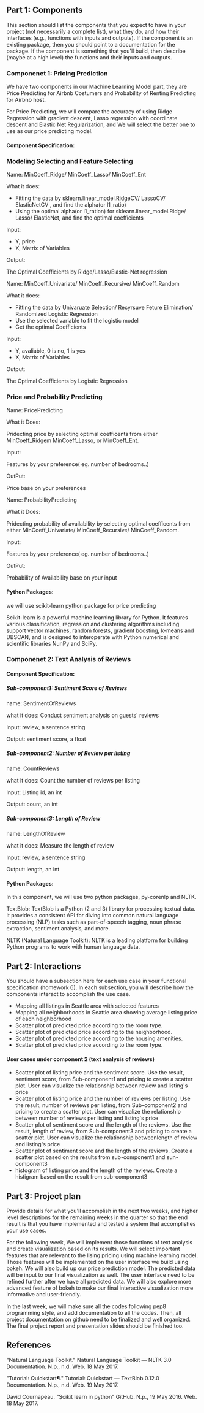 ## Part 1: Components
This section should list the components that you expect to have in your project (not necessarily a complete list), what they do, and how their interfaces (e.g., functions with inputs and outputs). If the component is an existing package, then you should point to a documentation for the package. If the component is something that you'll build, then describe (maybe at a high level) the functions and their inputs and outputs.


### Componenet 1: Pricing Prediction
We have two components in our Machine Learning Model part, they are Price Predicting for Airbnb Costumers and Probability of Renting Predicting for Airbnb host. 

For Price Predicting, we will compare the accuracy of using Ridge Regression with gradient descent, Lasso regression with coordinate descent and Elastic Net Regularization, and We will select the better one to use as our price predicting model. 

#### Component Specification:
### Modeling Selecting and Feature Selecting 
Name: MinCoeff_Ridge/ MinCoeff_Lasso/ MinCoeff_Ent

What it does:  

- Fitting the data by sklearn.linear_model.RidgeCV/ LassoCV/ ElasticNetCV , and find the alpha(or l1_ratio) 
- Using the optimal alpha(or l1_ration) for sklearn.linear_model.Ridge/ Lasso/ ElasticNet, and find the optimal coefficients 

Input: 

- Y, price 
- X, Matrix of Variables

Output: 

The Optimal Coefficients by Ridge/Lasso/Elastic-Net regression 



Name: MinCoeff_Univariate/ MinCoeff_Recursive/ MinCoeff_Random

What it does:  

- Fitting the data by Univaruate Selection/ Recyrsuve Feture Elimination/ Randomized Logistic Regression 
- Use the selected variable to fit the logistic model
- Get the optimal Coefficients
 
Input: 

- Y, avaliable, 0 is no, 1 is yes  
- X, Matrix of Variables

Output: 

The Optimal Coefficients by Logistic Regression 


### Price and Probability Predicting 

Name: PricePredicting

What it Does: 

Pridecting price by selecting optimal coefficents from either MinCoeff_Ridgem MinCoeff_Lasso, or MinCoeff_Ent. 

Input: 

Features by your preference( eg. number of bedrooms..)

OutPut:

Price base on your preferences



Name: ProbabilityPredicting

What it Does: 

Pridecting probability of availability  by selecting optimal coefficents from either MinCoeff_Univariate/ MinCoeff_Recursive/ MinCoeff_Random.

Input: 

Features by your preference( eg. number of bedrooms..)

OutPut:

Probability of Availability  base on your input


#### Python Packages:

we will use scikit-learn python package for price predicting

Scikit-learn is a powerful machine learning library for Python. It features various classification, regression and clustering algorithms including support vector machines, random forests, gradient boosting, k-means and DBSCAN, and is designed to interoperate with Python numerical and scientific libraries NunPy and SciPy. 



### Componenet 2: Text Analysis of Reviews

#### Component Specification:

##### Sub-component1: Sentiment Score of Reviews

name: SentimentOfReviews

what it does: Conduct sentiment analysis on guests' reviews

Input: review, a sentence string

Output: sentiment score, a float

##### Sub-component2: Number of Review per listing

name: CountReviews

what it does: Count the number of reviews per listing

Input: Listing id, an int

Output: count, an int

##### Sub-component3: Length of Review

name: LengthOfReview

what it does: Measure the length of review

Input: review, a sentence string

Output: length, an int

#### Python Packages:

In this component, we will use two python packages, py-corenlp and NLTK.

TextBlob: TextBlob is a Python (2 and 3) library for processing textual data. It provides a consistent API for diving into common natural language processing (NLP) tasks such as part-of-speech tagging, noun phrase extraction, sentiment analysis, and more.

NLTK (Natural Language Toolkit): NLTK is a leading platform for building Python programs to work with human language data.



## Part 2: Interactions
You should have a subsection here for each use case in your functional specification (homework 6). In each subsection, you will describe how the components interact to accomplish the use case.

- Mapping all listings in Seattle area with selected features
- Mapping all neighborhoods in Seattle area showing average listing price of each neighborhood
- Scatter plot of predicted price according to the room type.
- Scatter plot of predicted price according to the neighborhood.
- Scatter plot of predicted price according to the housing amenities.
- Scatter plot of predicted price according to the room type.

#### User cases under component 2 (text analysis of reviews)
- Scatter plot of listing price and the sentiment score.
Use the result, sentiment score, from Sub-component1 and pricing to create a scatter plot. User can visualize the relationship between review and listing's price
- Scatter plot of listing price and the number of reviews per listing.
Use the result, number of reviews per listing, from Sub-component2 and pricing to create a scatter plot. User can visualize the relationship between number of reviews per listing and listing's price
- Scatter plot of sentiment score and the length of the reviews.
Use the result, length of review, from Sub-component3 and pricing to create a scatter plot. User can visualize the relationship betweenlength of review and listing's price
- Scatter plot of sentiment score and the length of the reviews.
Create a scatter plot based on the results from sub-component1 and sun-component3
- histogram of listing price and the length of the reviews.
Create a histigram based on the result from sub-component3

## Part 3: Project plan
Provide details for what you'll accomplish in the next two weeks, and higher level descriptions for the remaining weeks in the quarter so that the end result is that you have implemented and tested a system that accomplishes your use cases.

For the following week, We will implement those functions of text analysis and create visualization based on its results. We will select important features that are relevant to the lising pricing using machine learning model. Those features will be implemented on the user interface we build using bokeh. We will also build up our price prediction model. The predicted data will be input to our final visualization as well. The user interface need to be refined further after we have all predicted data. We will also explore more advanced feature of bokeh to make our final interactive visualization more informative and user-friendly.

In the last week, we will make sure all the codes following pep8 programming style, and add documentation to all the codes. Then, all project documentation on github need to be finalized and well organized. The final project report and presentation slides should be finished too.




## References
"Natural Language Toolkit." Natural Language Toolkit — NLTK 3.0 Documentation. N.p., n.d. Web. 18 May 2017.

"Tutorial: Quickstart¶." Tutorial: Quickstart — TextBlob 0.12.0 Documentation. N.p., n.d. Web. 19 May 2017.

David Cournapeau. "Scikit learn in python" GitHub. N.p., 19 May 2016. Web. 18 May 2017.
